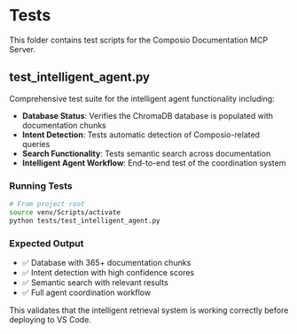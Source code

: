 # Tests

This folder contains test scripts for the Composio Documentation MCP Server.

## test_intelligent_agent.py

Comprehensive test suite for the intelligent agent functionality including:

- **Database Status**: Verifies the ChromaDB database is populated with documentation chunks
- **Intent Detection**: Tests automatic detection of Composio-related queries
- **Search Functionality**: Tests semantic search across documentation
- **Intelligent Agent Workflow**: End-to-end test of the coordination system

### Running Tests

```bash
# From project root
source venv/Scripts/activate
python tests/test_intelligent_agent.py
```

### Expected Output

- ✅ Database with 365+ documentation chunks
- ✅ Intent detection with high confidence scores
- ✅ Semantic search with relevant results  
- ✅ Full agent coordination workflow

This validates that the intelligent retrieval system is working correctly before deploying to VS Code.

